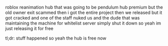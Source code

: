 roblox reanimation hub that was going to be pendulum hub premium but the old owner exit scammed then i got the entire project then we released but it got cracked and one of the staff nuked us and the dude that was maintaining the machine for whitelist server simply shut it down so yeah im just releasing it for free

tl;dr: stuff happened so yeah the hub is free now
